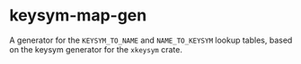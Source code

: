 # keysym-map-gen

A generator for the `KEYSYM_TO_NAME` and `NAME_TO_KEYSYM` lookup tables, based on the keysym generator for the `xkeysym` crate.
